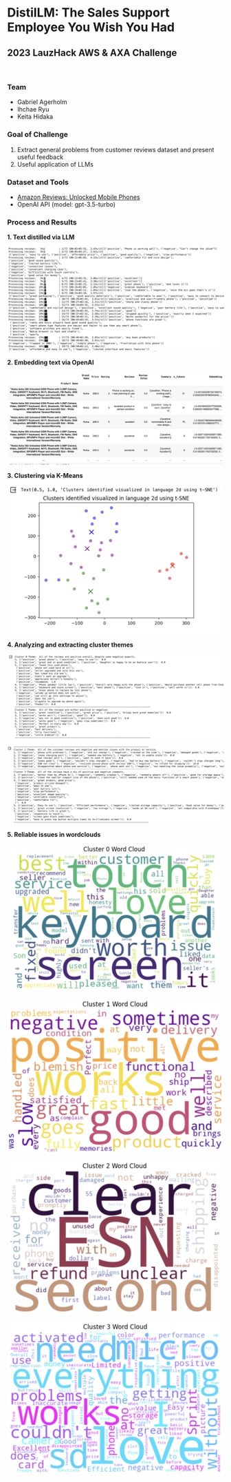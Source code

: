 # DistilLM: The Sales Support Employee You Wish You Had

## 2023 LauzHack AWS & AXA Challenge

<br>

### Team

- Gabriel Agerholm
- Ihchae Ryu
- Keita Hidaka

### Goal of Challenge

1. Extract general problems from customer reviews dataset and present useful feedback
2. Useful application of LLMs

### Dataset and Tools

- [Amazon Reviews: Unlocked Mobile Phones](https://www.kaggle.com/datasets/PromptCloudHQ/amazon-reviews-unlocked-mobile-phones/)
- OpenAI API (model: gpt-3.5-turbo)

### Process and Results

**1. Text distilled via LLM**

![LLM summarizing reviews](results/summarizing.png)

**2. Embedding text via OpenAI**
   
![Embedding of summaries](results/embedding.png)

**3. Clustering via K-Means**

![Clustering visualization](results/clustering.png)

**4. Analyzing and extracting cluster themes**

![Cluster themes 0, 1](results/clusters_theme1.png)

![Cluster themes 2, 3](results/clusters_theme2.png)

**5. Reliable issues in wordclouds**

![Cluster wordcloud 0](results/clusters_wordcloud1.png)

![Cluster wordcloud 1](results/clusters_wordcloud2.png)

![Cluster wordcloud 2](results/clusters_wordcloud3.png)

![Cluster wordcloud 3](results/clusters_wordcloud4.png)
